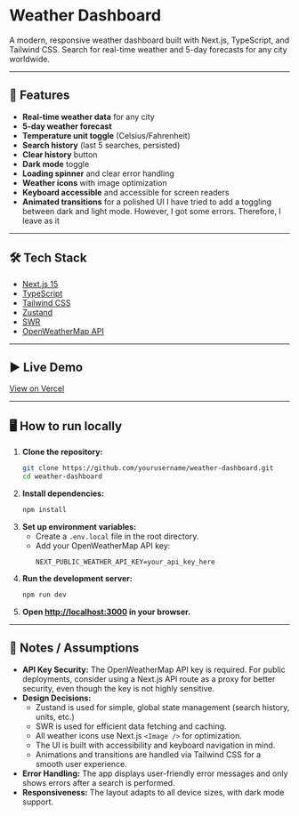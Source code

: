 # Weather Dashboard

A modern, responsive weather dashboard built with Next.js, TypeScript, and Tailwind CSS. Search for real-time weather and 5-day forecasts for any city worldwide.

---

## 🚀 Features
- **Real-time weather data** for any city
- **5-day weather forecast**
- **Temperature unit toggle** (Celsius/Fahrenheit)
- **Search history** (last 5 searches, persisted)
- **Clear history** button
- **Dark mode** toggle
- **Loading spinner** and clear error handling
- **Weather icons** with image optimization
- **Keyboard accessible** and accessible for screen readers
- **Animated transitions** for a polished UI
I have tried to add a toggling between dark and light mode. However, I got some errors. Therefore, I leave as it
---

## 🛠 Tech Stack
- [Next.js 15](https://nextjs.org/)
- [TypeScript](https://www.typescriptlang.org/)
- [Tailwind CSS](https://tailwindcss.com/)
- [Zustand](https://zustand-demo.pmnd.rs/)
- [SWR](https://swr.vercel.app/)
- [OpenWeatherMap API](https://openweathermap.org/api)

---

## ▶️ Live Demo
[View on Vercel](https://weather-dashboard-three-chi.vercel.app/)

---

## 🖥️ How to run locally

1. **Clone the repository:**
   ```bash
   git clone https://github.com/yourusername/weather-dashboard.git
   cd weather-dashboard
   ```
2. **Install dependencies:**
   ```bash
   npm install
   ```
3. **Set up environment variables:**
   - Create a `.env.local` file in the root directory.
   - Add your OpenWeatherMap API key:
     ```env
     NEXT_PUBLIC_WEATHER_API_KEY=your_api_key_here
     ```
4. **Run the development server:**
   ```bash
   npm run dev
   ```
5. **Open [http://localhost:3000](http://localhost:3000) in your browser.**

---

## 📝 Notes / Assumptions
- **API Key Security:** The OpenWeatherMap API key is required. For public deployments, consider using a Next.js API route as a proxy for better security, even though the key is not highly sensitive.
- **Design Decisions:**
  - Zustand is used for simple, global state management (search history, units, etc.)
  - SWR is used for efficient data fetching and caching.
  - All weather icons use Next.js `<Image />` for optimization.
  - The UI is built with accessibility and keyboard navigation in mind.
  - Animations and transitions are handled via Tailwind CSS for a smooth user experience.
- **Error Handling:** The app displays user-friendly error messages and only shows errors after a search is performed.
- **Responsiveness:** The layout adapts to all device sizes, with dark mode support.
